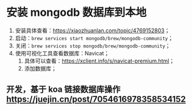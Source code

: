 # 安装 mongodb 数据库到本地

1. 安装具体查看：<https://xiaozhuanlan.com/topic/4769152803>；
2. 启动：`brew services start mongodb/brew/mongodb-community`；
3. 关闭：`brew services stop mongodb/brew/mongodb-community`；
4. 使用可视化工具查看数据库：Navicat；
   1. 具体可以查看：<https://xclient.info/s/navicat-premium.html>；
   2. 添加数据库；

## 开发，基于 koa 链接数据库操作<https://juejin.cn/post/7054616978358534152>
